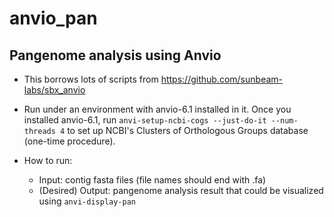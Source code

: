 # anvio_pan
## Pangenome analysis using Anvio

- This borrows lots of scripts from https://github.com/sunbeam-labs/sbx_anvio

- Run under an environment with anvio-6.1 installed in it. Once you installed anvio-6.1, run `anvi-setup-ncbi-cogs --just-do-it --num-threads 4` to set up NCBI's Clusters of Orthologous Groups database (one-time procedure). 

- How to run:
  - Input: contig fasta files (file names should end with .fa)
  - (Desired) Output: pangenome analysis result that could be visualized using `anvi-display-pan`
